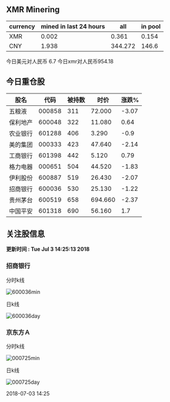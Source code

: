 ## XMR Minering

|currency|mined in last 24 hours|all|in pool|
|---|---|---|---|
|XMR|0.002|0.361|0.154|
|CNY|1.938|344.272|146.6|

今日美元对人民币 6.7	今日xmr对人民币954.18


## 今日重仓股 

|股名|代码|被持数|时价|涨跌%|
|---|---|---|---|---|
|五粮液|000858|311|72.000|-3.07|
|保利地产|600048|322|11.080|0.64|
|农业银行|601288|406|3.290|-0.9|
|美的集团|000333|423|47.640|-2.14|
|工商银行|601398|442|5.120|0.79|
|格力电器|000651|504|44.520|-1.83|
|伊利股份|600887|519|26.430|-2.07|
|招商银行|600036|530|25.130|-1.22|
|贵州茅台|600519|658|694.660|-2.37|
|中国平安|601318|690|56.160|1.7|

## 关注股信息
**更新时间 : Tue Jul  3 14:25:13 2018**
### 招商银行 
分时k线

![600036min](http://image.sinajs.cn/newchart/min/n/sh600036.gif)

日k线

![600036day](http://image.sinajs.cn/newchart/daily/n/sh600036.gif)

### 京东方Ａ 
分时k线

![000725min](http://image.sinajs.cn/newchart/min/n/sz000725.gif)

日k线

![000725day](http://image.sinajs.cn/newchart/daily/n/sz000725.gif)

2018-07-03 14:25